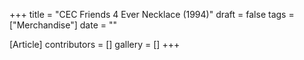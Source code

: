 +++
title = "CEC Friends 4 Ever Necklace (1994)"
draft = false
tags = ["Merchandise"]
date = ""

[Article]
contributors = []
gallery = []
+++